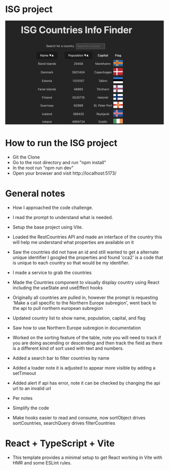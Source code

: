 # ISG project
![Screenshot of the application](./src/assets/isg.png)

# How to run the ISG project
- Git the Clone
- Go to the root directory and run "npm install"
- In the root run "npm run dev"
- Open your browser and visit http://localhost:5173/

# General notes
- How I approached the code challenge. 
- I read the prompt to understand what is needed.
- Setup the base project using Vite.
- Loaded the RestCountries API and made an interface of the country this will help me understand what properties are available on it
- Saw the countries did not have an id and still wanted to get a alternate unique identifier I googled the properties and found 'cca2' is a code that is unique to each country so that would be my identifier.
- I made a service to grab the countries
- Made the Countries component to visually display country using React including the useState and useEffect hooks
- Originally all countries are pulled in, however the prompt is requesting 'Make a call specific to the Northern Europe subregion', went back to the api to pull northern european subregion
- Updated country list to show name, population, capital, and flag
- Saw how to use Northern Europe subregion in documentation
- Worked on the sorting feature of the table, note you will need to track if you are doing ascending or descending and then track the field as there is a different kind of sort used with text and numbers.
- Added a search bar to filter countries by name
- Added a loader note it is adjusted to appear more visible by adding a setTimeout
- Added alert if api has error, note it can be checked by changing the api url to an invalid url

- Per notes
- Simplify the code
- Make hooks easier to read and consume, now sortObject drives sortCountries, searchQuery drives filterCountries

# React + TypeScript + Vite

- This template provides a minimal setup to get React working in Vite with HMR and some ESLint rules.

